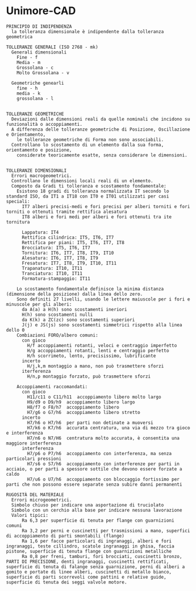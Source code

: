 # Unimore-CAD

    PRINCIPIO DI INDIPENDENZA
      la tolleranza dimensionale è indipendente dalla tolleranza geometrica

    TOLLERANZE GENERALI (ISO 2768 - mk) 
      Generali dimensionali  
        Fine - f  
        Media - m  
        Grossolana - c  
        Molto Grossolana - v  
    
      Geometriche genearli  
        fine - h  
        media - k  
        grossolana - l  
    

    TOLLERANZE GEOMETRICHE
      Deviazioni dalle dimensioni reali da quelle nominali che incidono su funzionalità o accoppiamenti. 
      A differenza delle tolleranze geometriche di Posizione, Oscillazione e Orientamento, 
        le tolleranze geometriche di Forma non sono associabili.
      Controllano lo scostamento di un elemento dalla sua forma, orientamento e posizione,
        considerate teoricamente esatte, senza considerare le dimensioni.
  

    TOLLERANZE DIMENSIONALI
      Errori macrogeometrici.
      Controllano le dimensioni locali reali di un elemento.
      Composto da Gradi ti tolleranza e scostamento fondamentale:
        Esistono 18 gradi di tolleranza normalizzata IT secondo lo standard ISO, da IT1 a IT18 con IT0 e IT01 utilizzati per casi speciali:
          IT7 alberi precisi-medi e fori precisi per alberi torniti e fori torniti o ottenuti tramite rettifica alesatura
          IT8 alberi e fori medi per alberi e fori ottenuti tra ite tornitura
  
          Lappatura: IT4
          Rettifica cilindrica: IT5, IT6, IT7
          Rettifica per piani: IT5, IT6, IT7, IT8
          Brocciatura: IT5, IT6, IT7
          Tornitura: IT6, IT7, IT8, IT9, IT10
          Alesatura: IT6, IT7, IT8, IT9
          Fresatura: IT7, IT8, IT9, IT10, IT11
          Trapanatura: IT10, IT11
          Tranciatura: IT10, IT11
          Formatura-stampaggio: IT11

        Lo scostamento fondamentale definisce la minima distanza (dimensione della posizione) dalla linea dello zero.
        Sono definiti 27 livelli, usando le lettere maiuscole per i fori e minuscole per gli alberi:
          da A(a) a H(h) sono scostamenti ineriori
          H(h) sono scostamenti nulli
          da K(k) a ZC(zc) sono scostamenti superiori
          J(j) e JS(js) sono scostamenti simmetrici rispetto alla linea dello 0
        Combiazioni FORO/albero comuni:
          con gioco
            H/f accoppiamenti rotanti, veloci e centraggio imperfetto
            H/g accoppiamenti rotanti, lenti e centraggio perfetto
            H/h scorrimeto, lento, precisissimo, lubrificante
          incerto
            H/j,k,m montaggio a mano, non può trasmettere sforzi
          iterferenza
            H/n,p montaggio forzato, può trasmettere sforzi

        Accoppiamenti raccomandati:
          con gioco
            H11/c11 o C11/h11  accoppiamento libero molto largo
            H9/d9 o D9/h9  accoppiamento libero largo
            H8/f7 o F8/h7  accoppiamento libero
            H7/g6 o G7/h6  accoppiamento libero stretto 
          incerto
            H7/h6 o H7/h6  per parti non detinate a muoversi
            H7/k6 o K7/h6  accurata centratura, una via di mezzo tra gioco e interferenza  
            H7/n6 o N7/H6  centratura molto accurata, è consentita una maggiore interferenza
          interferenza
            H7/p6 o P7/h6  accoppiamento con interferenza, ma senza particolari pressioni
            H7/s6 o S7/h6  accoppiamento con interferenze per parti in acciaio, o per parti a spessore sottile che devono essere forzate a caldo
            H7/u6 o U7/h6  accoppiamento con bloccaggio fortissimo per parti che non possono essere separate senza subire danni permanenti

    RUGOSITÀ DEL MATERIALE
      Errori microgeometrici.
      Simbolo chiuso per indicare una asportazione di truciolato
      Simbolo con un cerchio alla base per indicare nessuna lavorazione
      Valori tipici:
          Ra 6,3 per superficie di tenuta per flange con guarnizioni comuni
          Ra 3,2 per perni e cuscinetti per trasmissioni a mano, superfici di accoppiamento di parti smontabili (flange)
          Ra 1,6 per facce particolari di ingranaggi, alberi e fori ingranaggi, teste cillindro, scatole ingranaggi in ghisa, faccia pistone, superficie di tenuta flange con guarnizioni metalliche
          Ra 0,8 per freni, tamburi, fori brocciati, cuscinetti bronzo, PARTI DI PRECISIONE, denti ingranaggi, cuscinetti rettificati, superficie di tenuta di falange senza guarnizione, perni di alberi a gomito e portate di linee alberi, cuscinetti di metallo bianco, superficie di parti scorrevoli come pattini e relative guide, superficie di tenuta dei seggi valvole motore.
          
